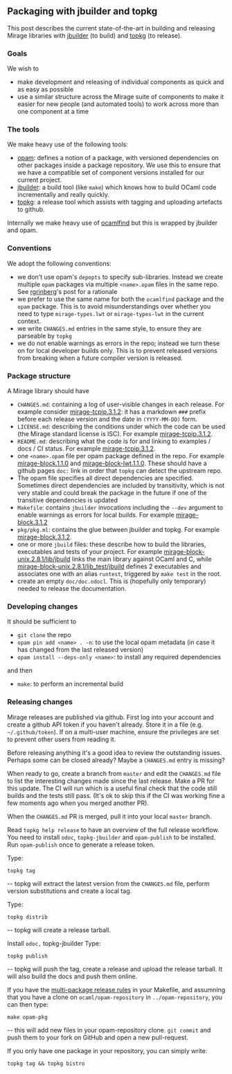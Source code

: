 ## Packaging with jbuilder and topkg

This post describes the current state-of-the-art in building and releasing
Mirage libraries with
[jbuilder](https://github.com/janestreet/jbuilder) (to build)
and
[topkg](https://github.com/dbuenzli/topkg) (to release).

### Goals

We wish to

- make development and releasing of individual components as quick and as easy
  as possible
- use a similar structure across the Mirage suite of components to make it
  easier for new people (and automated tools) to work across more than one
  component at a time

### The tools

We make heavy use of the following tools:

- [opam](https://github.com/ocaml/opam): defines a notion of a package, with versioned dependencies on other
  packages inside a package repository.
  We use this to ensure that we have a compatible set of component versions installed
  for our current project.
- [jbuilder](https://github.com/janestreet/jbuilder): a build tool (like `make`) which knows how to build OCaml code
  incrementally and really quickly.
- [topkg](https://github.com/dbuenzli/topkg): a release tool which assists with tagging and uploading artefacts
  to github.

Internally we make heavy use of
[ocamlfind](http://projects.camlcity.org/projects/findlib.html)
but this is wrapped by jbuilder and opam.

### Conventions

We adopt the following conventions:

- we don't use opam's `depopts` to specify sub-libraries. Instead we create
  multiple `opam` packages via multiple `<name>.opam` files in the same repo.
  See [rgrinberg](http://rgrinberg.com/posts/optional-dependencies-considered-harmful/)'s
  post for a rationale
- we prefer to use the same name for both the `ocamlfind` package and the `opam` package. This is to avoid misunderstandings over whether you need to type `mirage-types.lwt` or `mirage-types-lwt` in the current context.
- we write `CHANGES.md` entries in the same style, to ensure they are parseable
  by `topkg`
- we do not enable warnings as errors in the repo; instead we turn these on for
  local developer builds only. This is to prevent released versions from breaking
  when a future compiler version is released.

### Package structure

A Mirage library should have

- `CHANGES.md`: containing a log of user-visible changes in each release.
  For example consider [mirage-tcpip.3.1.2](https://github.com/mirage/mirage-tcpip/blob/v3.1.2/CHANGES.md):
  it has a markdown `###` prefix before each release version and the date in
  `(YYYY-MM-DD)` form.
- `LICENSE.md`: describing the conditions under which the code can be used
  (the Mirage standard license is ISC).
  For example [mirage-tcpip.3.1.2](https://github.com/mirage/mirage-tcpip/blob/v3.1.2/LICENSE).
- `README.md`: describing what the code is for and linking to examples / docs /
  CI status. For example [mirage-tcpip.3.1.2](https://github.com/mirage/mirage-tcpip/blob/v3.1.2/README.md).
- one `<name>.opam` file per opam package defined in the repo.
  For example [mirage-block.1.1.0](https://github.com/mirage/mirage-block/blob/1.1.0/mirage-block.opam)
  and [mirage-block-lwt.1.1.0](https://github.com/mirage/mirage-block/blob/1.1.0/mirage-block-lwt.opam).
  These should have a github pages `doc:` link in order that `topkg` can detect
  the upstream repo.
- The opam file specifies all direct dependencies are specified. Sometimes
  direct dependencies are included by transitivity, which is not very stable
  and could break the package in the future if one of the transitive dependencies
  is updated
- `Makefile`: contains `jbuilder` invocations including the `--dev` argument
  to enable warnings as errors for local builds.
  For example [mirage-block.3.1.2](https://github.com/mirage/mirage-block/blob/1.1.0/Makefile)
- `pkg/pkg.ml`: contains the glue between jbuilder and topkg.
  For example [mirage-block.3.1.2](https://github.com/mirage/mirage-block/blob/1.1.0/pkg/pkg.ml).
- one or more `jbuild` files: these describe how to build the libraries, executables
  and tests of your project.
  For example [mirage-block-unix.2.8.1/lib/jbuild](https://github.com/mirage/mirage-block-unix/blob/v2.8.1/lib/jbuild)
  links the main library against OCaml and C,
  while [mirage-block-unix.2.8.1/lib_test/jbuild](https://github.com/mirage/mirage-block-unix/blob/v2.8.1/lib_test/jbuild)
  defines 2 executables and associates one with an alias `runtest`, triggered by
  `make test` in the root.
- create an empty `doc/doc.odocl`. This is (hopefully only temporary) needed to
  release the documentation.


### Developing changes

It should be sufficient to

- `git clone` the repo
- `opam pin add <name> . -n`: to use the local opam metadata (in case it has changed
  from the last released version)
- `opam install --deps-only <name>`: to install any required dependencies

and then

- `make`: to perform an incremental build

### Releasing changes

Mirage releases are published via github. First log into your account and create
a github API token if you haven't already. Store it in a file (e.g. `~/.github/token`).
If on a multi-user machine, ensure the privileges are set to prevent other users
from reading it.

Before releasing anything it's a good idea to review the outstanding issues.
Perhaps some can be closed already? Maybe a `CHANGES.md` entry is missing?

When ready to go, create a branch from `master` and edit the `CHANGES.md` file
to list the interesting changes made since the last release. Make a PR for this
update. The CI will run which is a useful final check that the code still builds
and the tests still pass.
(It's
ok to skip this if the CI was working fine a few moments ago when you merged
another PR).

When the `CHANGES.md` PR is merged, pull it into your local `master` branch.

Read `topkg help release` to have an overview of the full release workflow.
You need to install `odoc`, `topkg-jbuilder` and `opam-publish` to be installed.
Run `opam-publish` once to generate a release token.

Type:

```
topkg tag
```
-- topkg will extract the latest version from the `CHANGES.md` file, perform
version substitutions and create a local tag.

Type:

```
topkg distrib
```
-- topkg will create a release tarball.

Install `odoc,` topkg-jbuilder Type:


```
topkg publish
```
-- topkg will push the tag, create a release and upload the release tarball.
It will also build the docs and push them online.

If you have the [multi-package release rules](https://github.com/mirage/mirage-block/blob/master/Makefile#L12) in your Makefile,
and assumning that you have a clone on `ocaml/opam-repository` in `../opam-repository`, you can then type:

```
make opam-pkg
```

-- this will add new files in your opam-repository clone. `git commit` and push them to your fork on GitHub
and open a new pull-request.

If you only have one package in your repository, you can simply write:

```
topkg tag && topkg bistro
```

